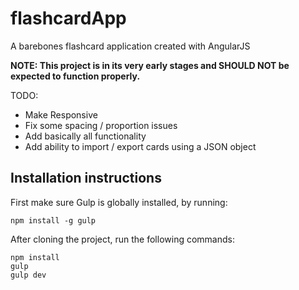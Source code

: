 # flashcardApp

A barebones flashcard application created with AngularJS

**NOTE: This project is in its very early stages and SHOULD NOT be expected to function properly.**

TODO:
- Make Responsive
- Fix some spacing / proportion issues
- Add basically all functionality
- Add ability to import / export cards using a JSON object


## Installation instructions

First make sure Gulp is globally installed, by running:

    npm install -g gulp

After cloning the project, run the following commands:

    npm install
    gulp
    gulp dev
   